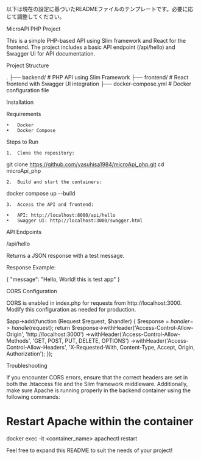 以下は現在の設定に基づいたREADMEファイルのテンプレートです。必要に応じて調整してください。

MicroAPI PHP Project

This is a simple PHP-based API using Slim framework and React for the frontend. The project includes a basic API endpoint (/api/hello) and Swagger UI for API documentation.

Project Structure

.
├── backend/        # PHP API using Slim Framework
├── frontend/       # React frontend with Swagger UI integration
├── docker-compose.yml  # Docker configuration file

Installation

Requirements

	•	Docker
	•	Docker Compose

Steps to Run

	1.	Clone the repository:

git clone https://github.com/yasuhisa1984/microApi_php.git
cd microApi_php

	2.	Build and start the containers:

docker compose up --build

	3.	Access the API and frontend:

	•	API: http://localhost:8080/api/hello
	•	Swagger UI: http://localhost:3000/swagger.html

API Endpoints

/api/hello

Returns a JSON response with a test message.

Response Example:

{
  "message": "Hello, World! this is test app"
}

CORS Configuration

CORS is enabled in index.php for requests from http://localhost:3000. Modify this configuration as needed for production.

$app->add(function (Request $request, $handler) {
    $response = $handler->handle($request);
    return $response->withHeader('Access-Control-Allow-Origin', 'http://localhost:3000')
        ->withHeader('Access-Control-Allow-Methods', 'GET, POST, PUT, DELETE, OPTIONS')
        ->withHeader('Access-Control-Allow-Headers', 'X-Requested-With, Content-Type, Accept, Origin, Authorization');
});

Troubleshooting

If you encounter CORS errors, ensure that the correct headers are set in both the .htaccess file and the Slim framework middleware. Additionally, make sure Apache is running properly in the backend container using the following commands:

# Restart Apache within the container
docker exec -it <container_name> apachectl restart

Feel free to expand this README to suit the needs of your project!
